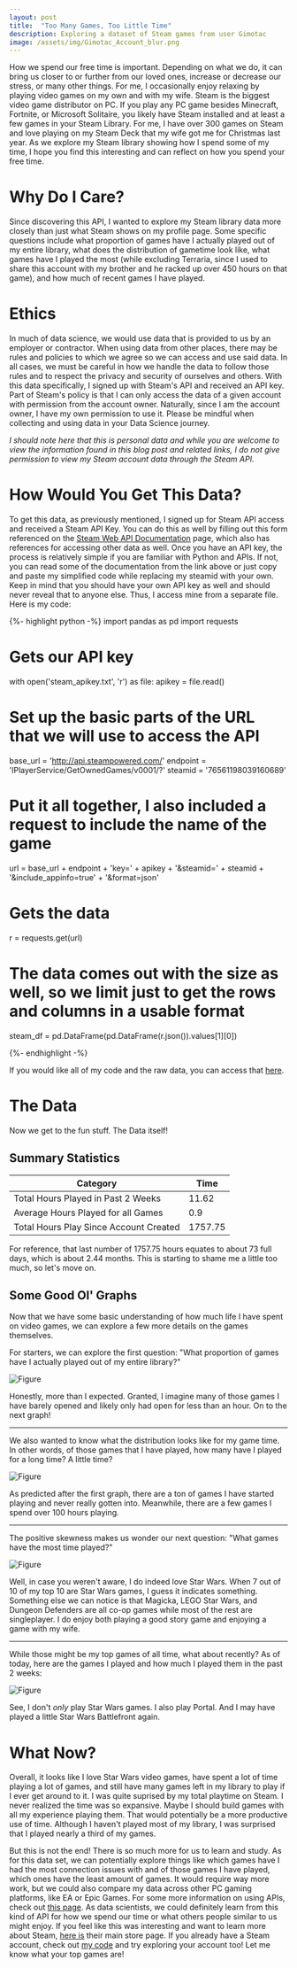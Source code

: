 ```yaml
---
layout: post
title:  "Too Many Games, Too Little Time"
description: Exploring a dataset of Steam games from user Gimotac
image: /assets/img/Gimotac_Account_blur.png
---
```

<p class="intro"><span class="dropcap">H</span>ow we spend our free time is important. Depending on what we do, it can bring us closer to or further from our loved ones, increase or decrease our stress, or many other things. For me, I occasionally enjoy relaxing by playing video games on my own and with my wife. Steam is the biggest video game distributor on PC. If you play any PC game besides Minecraft, Fortnite, or Microsoft Solitaire, you likely have Steam installed and at least a few games in your Steam Library. For me, I have over 300 games on Steam and love playing on my Steam Deck that my wife got me for Christmas last year. As we explore my Steam library showing how I spend some of my time, I hope you find this interesting and can reflect on how you spend your free time.</p>

# Why Do I Care?
Since discovering this API, I wanted to explore my Steam library data more closely than just what Steam shows on my profile page. Some specific questions include what proportion of games have I actually played out of my entire library, what does the distribution of gametime look like, what games have I played the most (while excluding Terraria, since I used to share this account with my brother and he racked up over 450 hours on that game), and how much of recent games I have played.

# Ethics
In much of data science, we would use data that is provided to us by an employer or contractor. When using data from other places, there may be rules and policies to which we agree so we can access and use said data. In all cases, we must be careful in how we handle the data to follow those rules and to respect the privacy and security of ourselves and others. With this data specifically, I signed up with Steam's API and received an API key. Part of Steam's policy is that I can only access the data of a given account with permission from the account owner. Naturally, since I am the account owner, I have my own permission to use it. Please be mindful when collecting and using data in your Data Science journey.

*I should note here that this is personal data and while you are welcome to view the information found in this blog post and related links, I do not give permission to view my Steam account data through the Steam API.*

# How Would You Get This Data?
To get this data, as previously mentioned, I signed up for Steam API access and received a Steam API Key. You can do this as well by filling out this form referenced on the [Steam Web API Documentation](https://steamcommunity.com/dev) page, which also has references for accessing other data as well. Once you have an API key, the process is relatively simple if you are familiar with Python and APIs. If not, you can read some of the documentation from the link above or just copy and paste my simplified code while replacing my steamid with your own. Keep in mind that you should have your own API key as well and should never reveal that to anyone else. Thus, I access mine from a separate file. Here is my code:

{%- highlight python -%}
import pandas as pd
import requests

# Gets our API key
with open('steam_apikey.txt', 'r') as file:
    apikey = file.read()

# Set up the basic parts of the URL that we will use to access the API
base_url = 'http://api.steampowered.com/'
endpoint = 'IPlayerService/GetOwnedGames/v0001/?'
steamid = '76561198039160689'

# Put it all together, I also included a request to include the name of the game
url = base_url + endpoint + 'key=' + apikey + '&steamid=' + steamid + '&include_appinfo=true' + '&format=json'

# Gets the data
r = requests.get(url)

# The data comes out with the size as well, so we limit just to get the rows and columns in a usable format
steam_df = pd.DataFrame(pd.DataFrame(r.json()).values[1][0])

{%- endhighlight -%}

If you would like all of my code and the raw data, you can access that [here](https://github.com/DerebeWalton/Steam-Data.git).

# The Data
Now we get to the fun stuff. The Data itself!

## Summary Statistics

| Category                              | Time      |
| ------------------------------------- | --------- |
| Total Hours Played in Past 2 Weeks    | 11.62     |
| Average Hours Played for all Games    | 0.9       |
| Total Hours Play Since Account Created| 1757.75   | 

For reference, that last number of 1757.75 hours equates to about 73 full days, which is about 2.44 months. This is starting to shame me a little too much, so let's move on. 

## Some Good Ol' Graphs
Now that we have some basic understanding of how much life I have spent on video games, we can explore a few more details on the games themselves.

For starters, we can explore the first question: "What proportion of games have I actually played out of my entire library?"

![Figure]({{site.url}}/{{site.baseurl}}/assets/img/steam_proportions.png)

Honestly, more than I expected. Granted, I imagine many of those games I have barely opened and likely only had open for less than an hour. On to the next graph!

---

We also wanted to know what the distribution looks like for my game time. In other words, of those games that I have played, how many have I played for a long time? A little time?

![Figure]({{site.url}}/{{site.baseurl}}/assets/img/steam_time_played.png)

As predicted after the first graph, there are a ton of games I have started playing and never really gotten into. Meanwhile, there are a few games I spend over 100 hours playing.

---

The positive skewness makes us wonder our next question: "What games have the most time played?"

![Figure]({{site.url}}/{{site.baseurl}}/assets/img/steam_top_10.png)

Well, in case you weren't aware, I do indeed love Star Wars. When 7 out of 10 of my top 10 are Star Wars games, I guess it indicates something. Something else we can notice is that Magicka, LEGO Star Wars, and Dungeon Defenders are all co-op games while most of the rest are singleplayer. I do enjoy both playing a good story game and enjoying a game with my wife.

---

While those might be my top games of all time, what about recently? As of today, here are the games I played and how much I played them in the past 2 weeks:

![Figure]({{site.url}}/{{site.baseurl}}/assets/img/steam_2weeks.png)

See, I don't *only* play Star Wars games. I also play Portal. And I may have played a little Star Wars Battlefront again.


# What Now?

Overall, it looks like I love Star Wars video games, have spent a lot of time playing a lot of games, and still have many games left in my library to play if I ever get around to it. I was quite suprised by my total playtime on Steam. I never realized the time was so expansive. Maybe I should build games with all my experience playing them. That would potentially be a more productive use of time. Although I haven't played most of my library, I was surprised that I played nearly a third of my games.

But this is not the end! There is so much more for us to learn and study. As for this data set, we can potentially explore things like which games have I had the most connection issues with and of those games I have played, which ones have the least amount of games. It would require way more work, but we could also compare my data across other PC gaming platforms, like EA or Epic Games. For some more information on using APIs, check out [this page](https://www.dataquest.io/blog/python-api-tutorial/). As data scientists, we could definitely learn from this kind of API for how we spend our time or what others people similar to us might enjoy. If you feel like this was interesting and want to learn more about Steam, [here is](https://store.steampowered.com/) their main store page. If you already have a Steam account, check out [my code](https://github.com/DerebeWalton/Steam-Data.git) and try exploring your account too! Let me know what your top games are!